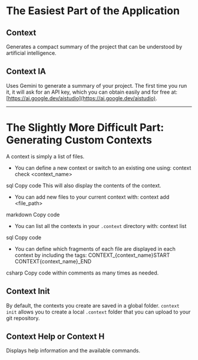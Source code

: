 # The Easiest Part of the Application

## Context
Generates a compact summary of the project that can be understood by artificial intelligence.

## Context IA
Uses Gemini to generate a summary of your project. The first time you run it, it will ask for an API key, which you can obtain easily and for free at: [https://ai.google.dev/aistudio](https://ai.google.dev/aistudio).

---

# The Slightly More Difficult Part: Generating Custom Contexts

A context is simply a list of files.

- You can define a new context or switch to an existing one using:
context check <context_name>

sql
Copy code
This will also display the contents of the context.

- You can add new files to your current context with:
context add <file_path>

markdown
Copy code

- You can list all the contexts in your `.context` directory with:
context list

sql
Copy code

- You can define which fragments of each file are displayed in each context by including the tags:
CONTEXT_{context_name}START CONTEXT{context_name}_END

csharp
Copy code
within comments as many times as needed.

## Context Init
By default, the contexts you create are saved in a global folder. `context init` allows you to create a local `.context` folder that you can upload to your git repository.

## Context Help or Context H
Displays help information and the available commands.
